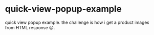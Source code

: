 # quick-view-popup-example
quick view popup example.
the challenge is how i get a product images from HTML response 😉.

